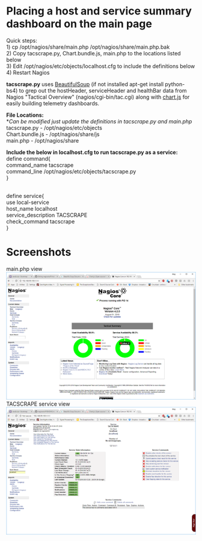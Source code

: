 # Placing a host and service summary dashboard on the main page
Quick steps:
<br>1) cp /opt/nagios/share/main.php /opt/nagios/share/main.php.bak
<br>2) Copy tacscrape.py, Chart.bundle.js, main.php to the locations listed below
<br>3) Edit /opt/nagios/etc/objects/localhost.cfg to include the definitions below
<br>4) Restart Nagios

<b>tacscrape.py</b> uses <a href="https://www.crummy.com/software/BeautifulSoup/bs4/doc/">BeautifulSoup</a> (if not installed apt-get install python-bs4) to grep out the hostHeader, serviceHeader and healthBar data from Nagios "Tactical Overview" (nagios/cgi-bin/tac.cgi) along with <a href="http://www.chartjs.org">chart.js</a> for easily building telemetry dashboards.

<b>File Locations:</b>
  <br>*<i>Can be modified just update the definitions in tacscrape.py and main.php</i>
  <br>tacscrape.py - /opt/nagios/etc/objects
  <br>Chart.bundle.js - /opt/nagios/share/js
  <br>main.php - /opt/nagios/share
  
 <b>Include the below in localhost.cfg to run tacscrape.py as a service:</b>
<br>define command{
<br>command_name    tacscrape
<br>command_line    /opt/nagios/etc/objects/tacscrape.py
<br>}

<br>define service{
<br>use                 local-service
<br>host_name           localhost
<br>service_description TACSCRAPE
<br>check_command       tacscrape
<br>}

# Screenshots
main.php view
![main.php](https://github.com/thinkitdata/nagiosstuff/blob/master/maindashboard/main.php-1.png)
TACSCRAPE service view
![TACSCRAPE service](https://github.com/thinkitdata/nagiosstuff/blob/master/maindashboard/TACSCRAPE-service.png)

